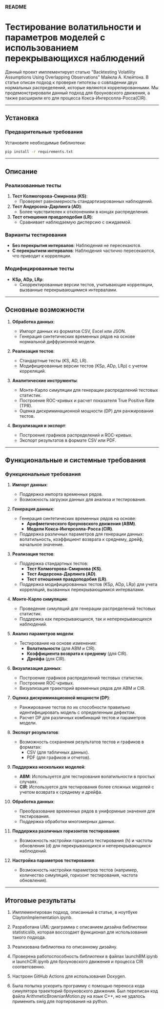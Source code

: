 ### README

# Тестирование волатильности и параметров моделей с использованием перекрывающихся наблюдений

Данный проект имплементирует статью "Backtesting Volatility Assumptions Using Overlapping Observations" Майкла А. Клейтона.
В статье описан подход к проверке гипотезы о совпадении двух нормальных распределений, которые являются коррелированными. Мы продемонстрировали данный подход для броуновского движения, а также расширили его для процесса Кокса-Ингерсолла-Росса(CIR).

---

## Установка

### Предварительные требования
 Установите необходимые библиотеки:
   ```bash
   pip install -r requirements.txt
   ```


---

## Описание

### Реализованные тесты
1. **Тест Колмогорова-Смирнова (KS)**:
   - Проверяет равномерность стандартизированных наблюдений.
2. **Тест Андерсона-Дарлинга (AD)**:
   - Более чувствителен к отклонениям в концах распределения.
3. **Тест отношения правдоподобия (LR)**:
   - Сравнивает наблюдаемую дисперсию с ожидаемой.

### Варианты тестирования
- **Без перекрытия интервалов**: Наблюдения не пересекаются.
- **С перекрытием интервалов**: Наблюдения частично пересекаются, что приводит к корреляции.

### Модифицированные тесты
- **KSρ, ADρ, LRρ**:
  - Скорректированные версии тестов, учитывающие корреляции, вызванные перекрывающимися интервалами.

---

## Основные возможности
1. **Обработка данных**:
   - Импорт данных из форматов CSV, Excel или JSON.
   - Генерация синтетических временных рядов на основе нормальной диффузионной модели.

2. **Реализация тестов**:
   - Стандартные тесты (KS, AD, LR).
   - Модифицированные версии тестов (KSρ, ADρ, LRρ) с учетом корреляций.

3. **Аналитические инструменты**:
   - Монте-Карло симуляции для генерации распределений тестовых статистик.
   - Построение ROC-кривых и расчет показателя True Positive Rate (TPR).
   - Оценка дискриминационной мощности (DP) для ранжирования тестов.

4. **Визуализация и экспорт**:
   - Построение графиков распределений и ROC-кривых.
   - Экспорт результатов в формате CSV или PDF.

---

## Функциональные и системные требования

### Функциональные требования

1. **Импорт данных**:
   - Поддержка импорта временных рядов.
   - Возможность загрузки данных для анализа и тестирования.

2. **Генерация данных**:
   - Генерация синтетических временных рядов на основе:
     - **Арифметического броуновского движения (ABM)**.
     - **Модели Кокса-Ингерсолла-Росса (CIR)**.
   - Поддержка различных параметров для генерации данных: волатильность, коэффициент возврата к среднему, дрейф, начальное значение.

3. **Реализация тестов**:
   - Поддержка стандартных тестов:
     - **Тест Колмогорова-Смирнова (KS)**.
     - **Тест Андерсона-Дарлинга (AD)**.
     - **Тест отношения правдоподобия (LR)**.
   - Поддержка модифицированных тестов (KSρ, ADρ, LRρ) для учета корреляций, вызванных перекрывающимися интервалами.

4. **Монте-Карло симуляции**:
   - Проведение симуляций для генерации распределений тестовых статистик.
   - Поддержка как перекрывающихся, так и неперекрывающихся наблюдений.

5. **Анализ параметров модели**:
   - Тестирование на основе изменения:
     - **Волатильности** (для ABM и CIR).
     - **Коэффициента возврата к среднему** (для CIR).
     - **Дрейфа** (для CIR).

6. **Визуализация данных**:
   - Построение графиков распределений тестовых статистик.
   - Построение ROC-кривых.
   - Визуализация траекторий временных рядов для ABM и CIR.

7. **Оценка дискриминационной мощности (DP)**:
   - Ранжирование тестов по их способности правильно идентифицировать модель с определенным дефектом.
   - Расчет DP для различных комбинаций тестов и параметров модели.

8. **Экспорт результатов**:
   - Возможность сохранения результатов тестов и графиков в форматах:
     - CSV (для табличных данных).
     - PDF (для графиков и отчетов).

9. **Поддержка нескольких моделей**:
   - **ABM**: Используется для тестирования волатильности в простых случаях.
   - **CIR**: Используется для тестирования более сложных моделей с учетом возврата к среднему и дрейфа.

10. **Обработка данных**:
    - Преобразование временных рядов в униформные значения для тестирования.
    - Поддержка обработки многомерных данных.

11. **Поддержка различных горизонтов тестирования**:
    - Возможность настройки горизонта тестирования (h) и частоты обновления (d) для перекрывающихся и неперекрывающихся наблюдений.

12. **Настройка параметров тестирования**:
    - Возможность настройки параметров тестов (например, количество симуляций, горизонт тестирования, частота обновления).


---

 ## Итоговые результаты

 1. Имплементирован подход, описанный в статье, в ноутбуке ClaytonImplementation.ipynb.

 2. Разработана UML-диаграмма с описанием дизайна библиотеки statisticslib, которая воссоздает функционал для использования такого подхода.

 3. Реализована библиотека по описанному дизайну.

 4. Проверена работоспособность библиотеки в файлах launchBM.ipynb и launchCIR.ipynb для броуновского движения и процесса CIR соответсвенно.

 5. Настроен GitHub Actions для использования Doxygen.  

 6. Была попытка ускорить программу с помощью переноса кода симулятора траекторий броуновского движения. Был переписан код файла ArithmeticBrownianMotion.py на язык C++, но не удалось применить swig для портирования на python.

